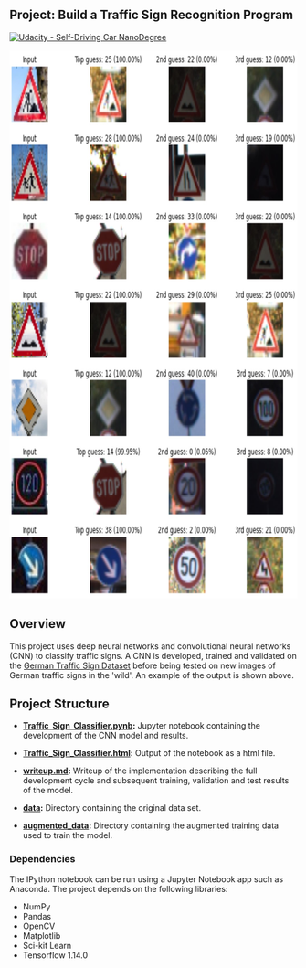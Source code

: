 ## Project: Build a Traffic Sign Recognition Program
[![Udacity - Self-Driving Car NanoDegree](https://s3.amazonaws.com/udacity-sdc/github/shield-carnd.svg)](http://www.udacity.com/drive)
<center><img src="./writeup_images/predictions_vis.jpg" width="720" height="960"/></center>

Overview
---
This project uses deep neural networks and convolutional neural networks (CNN) to classify traffic signs. A CNN is developed, trained and validated on the [German Traffic Sign Dataset](http://benchmark.ini.rub.de/?section=gtsrb&subsection=dataset) before being tested on new images of German traffic signs in the 'wild'. An example of the output is shown above.

Project Structure
---

- **[Traffic_Sign_Classifier.pynb](./Traffic_Sign_Classifier.ipynb):** Jupyter notebook containing the development of the CNN model and results.

- **[Traffic_Sign_Classifier.html](./Traffic_Sign_Classifier.html):** Output of the notebook as a html file.

- **[writeup.md](./writeup.md):** Writeup of the implementation describing the full development cycle and subsequent training, validation and test results of the model.

- **[data](./data):** Directory containing the original data set.

- **[augmented_data](./augmented_data):** Directory containing the augmented training data used to train the model.

### Dependencies
The IPython notebook can be run using a Jupyter Notebook app such as Anaconda. The project depends on the following libraries:
- NumPy
- Pandas
- OpenCV
- Matplotlib
- Sci-kit Learn
- Tensorflow 1.14.0

